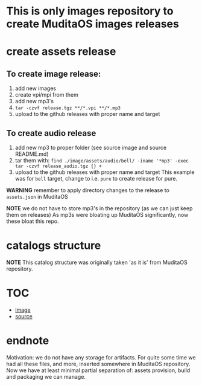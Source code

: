 This is only images repository to create MuditaOS images releases
=================================================================

# create assets release

## To create image release:
1. add new images
2. create vpi/mpi from them
3. add new mp3's
3. `tar -czvf release.tgz **/*.vpi **/*.mp3`
4. upload to the github releases with proper name and target

## To create audio release
1. add new mp3 to proper folder (see source image and source README.md)
2. tar them with:
`find ./image/assets/audio/bell/ -iname '*mp3' -exec tar -czvf release_audio.tgz {} +`
3. upload to the github releases with proper name and target
This example was for `bell` target, change to i.e. `pure` to create release for pure.

**WARNING**
remember to apply directory changes to the release to `assets.json` in MuditaOS

**NOTE**
we do not have to store mp3's in the repository (as we can just keep them on releases)
As mp3s were bloating up MuditaOS significantly, now these bloat this repo.

# catalogs structure

**NOTE**
This catalog structure was originally taken 'as it is' from MuditaOS repository.

# TOC

* [image](./README.md)
* [source](./README.md)

# endnote

Motivation: we do not have any storage for artifacts. For quite some time we had all these files, and more, inserted somewhere in MuditaOS repository.
Now we have at least minimal partial separation of: assets provision, build and packaging we can manage.
